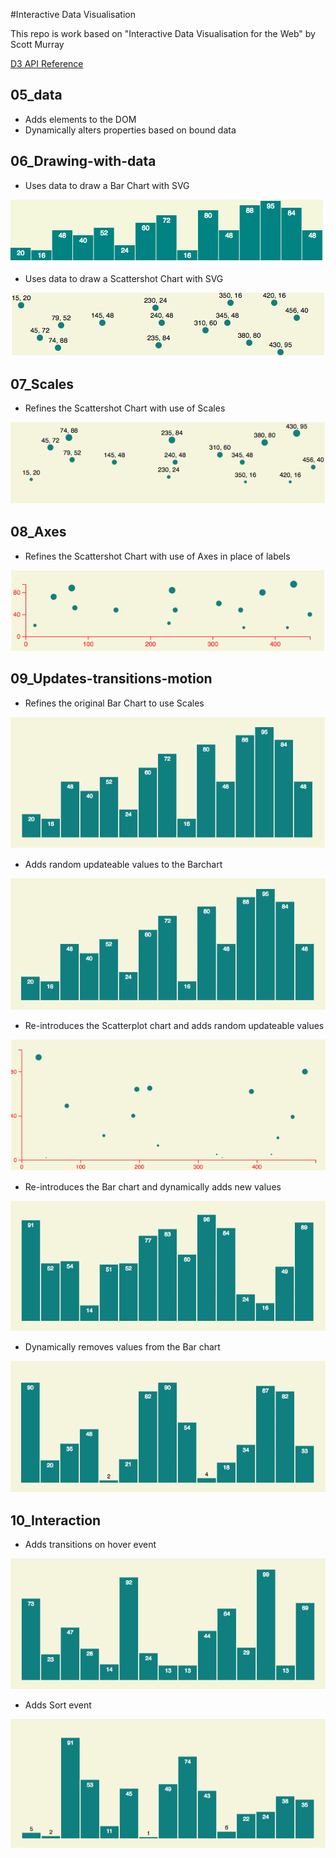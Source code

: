#Interactive Data Visualisation

This repo is work based on "Interactive Data Visualisation for the Web" by Scott Murray

[D3 API Reference](https://github.com/d3/d3/blob/master/API.md)

## 05_data

* Adds elements to the DOM
* Dynamically alters properties based on bound data

## 06_Drawing-with-data

* Uses data to draw a Bar Chart with SVG

![Bar Chart](screenshots/06_Barchart.png)

* Uses data to draw a Scattershot Chart with SVG

![Scattershot](screenshots/06_Scattershot.png)

## 07_Scales

* Refines the Scattershot Chart with use of Scales

![Scales](screenshots/07_Scales.png)

## 08_Axes

* Refines the Scattershot Chart with use of Axes in place of labels

![Axes](screenshots/08_Axes.png)

## 09_Updates-transitions-motion

* Refines the original Bar Chart to use Scales

![Barchart-Scales](screenshots/09_Barchart-scales.png)

* Adds random updateable values to the Barchart

![Barchart-Transition](screenshots/09_Barchart-transition.gif)

* Re-introduces the Scatterplot chart and adds random updateable values

![Scatterplot-Transition](screenshots/09_Scatterplot-transition.gif)

* Re-introduces the Bar chart and dynamically adds new values

![Barchart-Addition](screenshots/09_Barchart-add-values.gif)

* Dynamically removes values from the Bar chart

![Barchart-Addition](screenshots/09_Barchart-remove-values.gif)

## 10_Interaction

* Adds transitions on hover event

![Transition-hover](screenshots/10_transition-hover.gif)

* Adds Sort event

![sort](screenshots/10_sort.gif)
